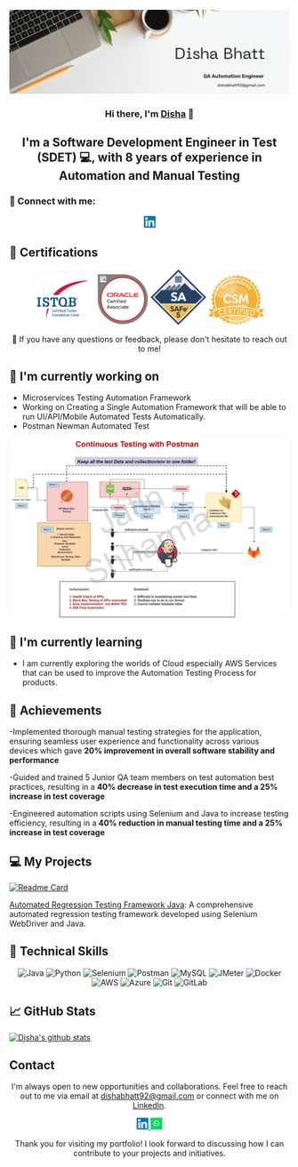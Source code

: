 <p align="center">
  <a href="https://www.linkedin.com/in/disha-bbhatt/" target="_blank" rel="noreferrer">
    <img src="https://raw.githubusercontent.com/dishabhatt0204/dishabhatt0204.github.io/main/images/banner.png" alt="My banner">
  </a>
</p>

<h3 align="center">Hi there, I'm <a href="https://www.linkedin.com/in/disha-bbhatt/" target="_blank" rel="noreferrer">Disha</a> 👋</h3>

<h2 align="center">I'm a Software Development Engineer in Test (SDET) 💻, with 8 years of experience in Automation and Manual Testing</h2>

### 🤝 Connect with me:

<p align="center">
  <a href="https://www.linkedin.com/in/disha-bbhatt/">
    <img src="https://raw.githubusercontent.com/dishabhatt0204/dishabhatt0204.github.io/main/images/linkedin.svg" alt="Disha Bhatt | LinkedIn" width="21px"/>
  </a>
</p>
  
## 🥇 Certifications
<p align="center">
  <img src="https://raw.githubusercontent.com/dishabhatt0204/dishabhatt0204.github.io/main/images/ISTQB.png" alt="Disha| ISTQB" width="100 px"/>
  <img src="https://raw.githubusercontent.com/dishabhatt0204/dishabhatt0204.github.io/main/images/oracle-ca.png" alt="Disha| AWS-CP" width="100 px"/>
  <img src="https://raw.githubusercontent.com/dishabhatt0204/dishabhatt0204.github.io/main/images/safe.png" alt="Disha| AWS-SA" width="100 px"/>
  <img src="https://raw.githubusercontent.com/dishabhatt0204/dishabhatt0204.github.io/main/images/csm.webp" alt="Disha| AWS-SA" width="100 px"/>
</p>

<p align="center">💬 If you have any questions or feedback, please don't hesitate to reach out to me!</p>

## 🔭 I'm currently working on

- Microservices Testing Automation Framework
- Working on Creating a Single Automation Framework that will be able to run UI/API/Mobile Automated Tests Automatically. 
- Postman Newman Automated Test 
<p align="center">    
<img src="https://raw.githubusercontent.com/dishabhatt0204/dishabhatt0204.github.io/main/images/postmanproject.jpg" alt="Disha| Whatsapp" width="500px"/> </p>

## 🌱 I'm currently learning

- I am currently exploring the worlds of Cloud especially AWS Services that can be used to improve the Automation Testing Process for products. 


## 🥇 Achievements

-Implemented thorough manual testing strategies for the application, ensuring
seamless user experience and functionality across various devices which gave
<b>20% improvement in overall software stability and performance</b>

-Guided and trained 5 Junior QA team members on test automation best practices,
resulting in a  <b>40% decrease in test execution time and a 25% increase in test
coverage </b>

-Engineered automation scripts using Selenium and Java to increase testing
efficiency, resulting in a<b> 40% reduction in manual testing time and a 25% increase
in test coverage</b>


## 💻 My Projects 

[![Readme Card](https://github-readme-stats.vercel.app/api/pin/?username=dishabhatt0204&repo=Linux-Zero-to-Hero)](https://github.com/dishabhatt0204/E2EAPIAutomationFramework_Disha)


[Automated Regression Testing Framework Java](https://github.com/dishabhatt0204/): A comprehensive automated regression testing framework developed using Selenium WebDriver and Java.


## 💼 Technical Skills

<p align="center">
  <img src="https://img.shields.io/badge/Java-007396?style=for-the-badge&logo=java&logoColor=white" alt="Java">
  <img src="https://img.shields.io/badge/Python-3776AB?style=for-the-badge&logo=python&logoColor=white" alt="Python">
  <img src="https://img.shields.io/badge/Selenium-43B02A?style=for-the-badge&logo=selenium&logoColor=white" alt="Selenium">
  <img src="https://img.shields.io/badge/Postman-FF6C37?style=for-the-badge&logo=postman&logoColor=white" alt="Postman">
  <img src="https://img.shields.io/badge/MySQL-4479A1?style=for-the-badge&logo=mysql&logoColor=white" alt="MySQL">
  <img src="https://img.shields.io/badge/JMeter-D22128?style=for-the-badge&logo=apache%20jmeter&logoColor=white" alt="JMeter">
  <img src="https://img.shields.io/badge/Docker-2496ED?style=for-the-badge&logo=docker&logoColor=white" alt="Docker">
  <img src="https://img.shields.io/badge/AWS-232F3E?style=for-the-badge&logo=amazon-aws&logoColor=white" alt="AWS">
  <img src="https://img.shields.io/badge/Azure-0089D6?style=for-the-badge&logo=microsoft-azure&logoColor=white" alt="Azure">
  <img src="https://img.shields.io/badge/Git-F05032?style=for-the-badge&logo=git&logoColor=white" alt="Git">
  <img src="https://img.shields.io/badge/GitLab-FCA121?style=for-the-badge&logo=gitlab&logoColor=white" alt="GitLab">
</p>

## 📈 GitHub Stats 

[![Disha's github stats](https://github-readme-stats.vercel.app/api?username=dishabhatt0204)](https://github.com/dishabhatt0204)


## Contact

<p align="center">I'm always open to new opportunities and collaborations. Feel free to reach out to me via email at <a href="mailto:dishabhatt92@gmail.com">dishabhatt92@gmail.com</a> or connect with me on <a href="https://www.linkedin.com/in/yourprofile">LinkedIn</a>.</p>

<p align="center">
  <a href="https://www.linkedin.com/in/disha-bbhatt/">
    <img src="https://raw.githubusercontent.com/dishabhatt0204/dishabhatt0204.github.io/main/images/linkedin.svg" alt="Disha Bhatt | LinkedIn" width="21px"/>
  </a>
  <a href="https://wa.me/9662276348">
    <img src="https://raw.githubusercontent.com/dishabhatt0204/dishabhatt0204.github.io/main/images/whatsapp.png" alt="Disha| Whatsapp" width="21px"/>
  </a>
</p>
  

<p align="center">Thank you for visiting my portfolio! I look forward to discussing how I can contribute to your projects and initiatives.</p>
